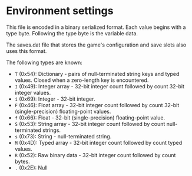 # Environment settings

This file is encoded in a binary serialized format.  Each value begins with a type byte.  Following the type byte is the variable data.

The saves.dat file that stores the game's configuration and save slots also uses this format.

The following types are known:
* `T` (0x54): Dictionary - pairs of null-terminated string keys and typed values.  Closed when a zero-length key is encountered.
* `I` (0x49): Integer array - 32-bit integer count followed by count 32-bit integer values.
* `i` (0x69): Integer - 32-bit integer.
* `F` (0x46): Float array - 32-bit integer count followed by count 32-bit (single-precision) floating-point values.
* `f` (0x66): Float - 32-bit (single-precision) floating-point value.
* `S` (0x53): String array - 32-bit integer count followed by count null-terminated strings.
* `s` (0x73): String - null-terminated string.
* `M` (0x4D): Typed array - 32-bit integer count followed by count typed values.
* `R` (0x52): Raw binary data - 32-bit integer count followed by count bytes.
* `.` (0x2E): Null
